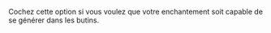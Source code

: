 Cochez cette option si vous voulez que votre enchantement soit capable de se générer dans les butins.